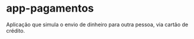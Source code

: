 # app-pagamentos
Aplicação que simula o envio de dinheiro para outra pessoa, via cartão de crédito.
